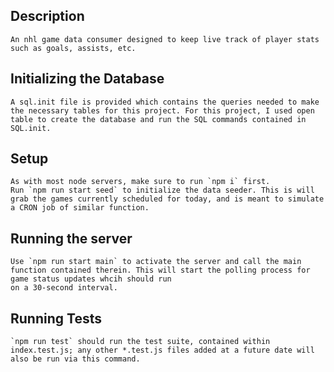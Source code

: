 ## Description
    An nhl game data consumer designed to keep live track of player stats such as goals, assists, etc.

## Initializing the Database
    A sql.init file is provided which contains the queries needed to make the necessary tables for this project. For this project, I used open table to create the database and run the SQL commands contained in SQL.init.

## Setup
    As with most node servers, make sure to run `npm i` first.
    Run `npm run start seed` to initialize the data seeder. This is will grab the games currently scheduled for today, and is meant to simulate a CRON job of similar function.

## Running the server
    Use `npm run start main` to activate the server and call the main function contained therein. This will start the polling process for game status updates whcih should run 
    on a 30-second interval.

## Running Tests
    `npm run test` should run the test suite, contained within index.test.js; any other *.test.js files added at a future date will also be run via this command.